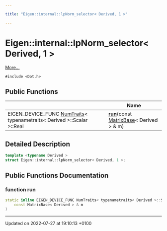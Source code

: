 ```yaml
---

title: "Eigen::internal::lpNorm_selector< Derived, 1 >"

---
```


# Eigen::internal::lpNorm_selector< Derived, 1 >



 [More...](#detailed-description)


`#include <Dot.h>`

## Public Functions

|                | Name           |
| -------------- | -------------- |
| EIGEN_DEVICE_FUNC <a href="http://example.org/classes/structeigen_1_1numtraits/">NumTraits</a>< typenametraits< Derived >::Scalar >::Real | **[run](http://example.org/classes/structeigen_1_1internal_1_1lpnorm__selector_3_01derived_00_011_01_4/#function-run)**(const <a href="http://example.org/classes/classeigen_1_1matrixbase/">MatrixBase</a>< Derived > & m) |

## Detailed Description

```cpp
template <typename Derived >
struct Eigen::internal::lpNorm_selector< Derived, 1 >;
```

## Public Functions Documentation

### function run

```cpp
static inline EIGEN_DEVICE_FUNC NumTraits< typenametraits< Derived >::Scalar >::Real run(
    const MatrixBase< Derived > & m
)
```


-------------------------------

Updated on 2022-07-27 at 19:10:13 +0100